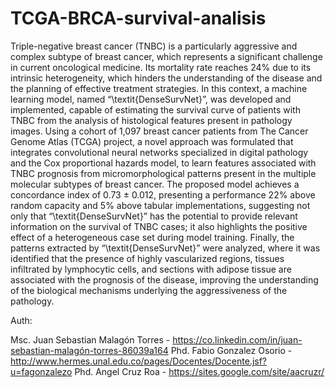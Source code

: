 # TCGA-BRCA-survival-analisis

Triple-negative breast cancer (TNBC) is a particularly aggressive and complex subtype of breast cancer, which represents a significant challenge in current oncological medicine. Its mortality rate reaches 24\% due to its intrinsic heterogeneity, which hinders the understanding of the disease and the planning of effective treatment strategies. In this context, a machine learning model, named “\textit{DenseSurvNet}”, was developed and implemented, capable of estimating the survival curve of patients with TNBC from the analysis of histological features present in pathology images. Using a cohort of 1,097 breast cancer patients from The Cancer Genome Atlas (TCGA) project, a novel approach was formulated that integrates convolutional neural networks specialized in digital pathology and the Cox proportional hazards model, to learn features associated with TNBC prognosis from micromorphological patterns present in the multiple molecular subtypes of breast cancer. The proposed model achieves a concordance index of 0.73 $\pm$ 0.012, presenting a performance 22\% above random capacity and 5\% above tabular implementations, suggesting not only that “\textit{DenseSurvNet}” has the potential to provide relevant information on the survival of TNBC cases; it also highlights the positive effect of a heterogeneous case set during model training. Finally, the patterns extracted by “\textit{DenseSurvNet}” were analyzed, where it was identified that the presence of highly vascularized regions, tissues infiltrated by lymphocytic cells, and sections with adipose tissue are associated with the prognosis of the disease, improving the understanding of the biological mechanisms underlying the aggressiveness of the pathology.

Auth:

Msc. Juan Sebastian Malagón Torres - https://co.linkedin.com/in/juan-sebastian-malagón-torres-86039a164
Phd. Fabio Gonzalez Osorio - http://www.hermes.unal.edu.co/pages/Docentes/Docente.jsf?u=fagonzalezo
Phd. Angel Cruz Roa - https://sites.google.com/site/aacruzr/
